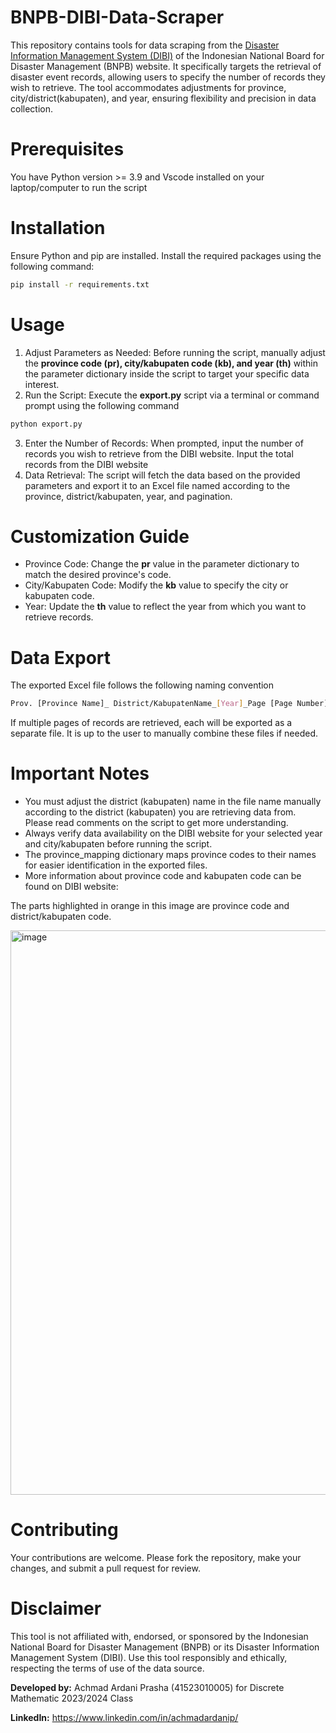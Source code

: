 # BNPB-DIBI-Data-Scraper
This repository contains tools for data scraping from the [Disaster Information Management System (DIBI)](https://dibi.bnpb.go.id/xdibi2) of the Indonesian National Board for Disaster Management (BNPB) website. It specifically targets the retrieval of disaster event records, allowing users to specify the number of records they wish to retrieve. The tool accommodates adjustments for province, city/district(kabupaten), and year, ensuring flexibility and precision in data collection.
# Prerequisites
You have Python version >= 3.9 and Vscode installed on your laptop/computer to run the script
# Installation
Ensure Python and pip are installed. Install the required packages using the following command:
```bash
pip install -r requirements.txt
```
# Usage
1. Adjust Parameters as Needed: Before running the script, manually adjust the **province code (pr), city/kabupaten code (kb), and year (th)** within the parameter dictionary inside the script to target your specific data interest.
2. Run the Script: Execute the **export.py** script via a terminal or command prompt using the following command
```bash
python export.py
```
3. Enter the Number of Records: When prompted, input the number of records you wish to retrieve from the DIBI website. Input the total records from the DIBI website
4. Data Retrieval: The script will fetch the data based on the provided parameters and export it to an Excel file named according to the province, district/kabupaten, year, and pagination.
# Customization Guide
* Province Code: Change the **pr** value in the parameter dictionary to match the desired province's code.
* City/Kabupaten Code: Modify the **kb** value to specify the city or kabupaten code.
* Year: Update the **th** value to reflect the year from which you want to retrieve records.
# Data Export
The exported Excel file follows the following naming convention 
```bash
Prov. [Province Name]_ District/KabupatenName_[Year]_Page [Page Number].xlsx
```
If multiple pages of records are retrieved, each will be exported as a separate file. It is up to the user to manually combine these files if needed.
# Important Notes
* You must adjust the district (kabupaten) name in the file name manually according to the district (kabupaten) you are retrieving data from. Please read comments on the script to get more understanding.
* Always verify data availability on the DIBI website for your selected year and city/kabupaten before running the script.
* The province_mapping dictionary maps province codes to their names for easier identification in the exported files.
* More information about province code and kabupaten code can be found on DIBI website:
  
The parts highlighted in orange in this image are province code and district/kabupaten code.
  
  <img width="903" alt="image" src="https://github.com/achmadardanip/BNPB-DIBI-Data-Scrapper/assets/52017148/59981ceb-f888-4332-85b8-63d85be17661">

# Contributing
Your contributions are welcome. Please fork the repository, make your changes, and submit a pull request for review.
# Disclaimer
This tool is not affiliated with, endorsed, or sponsored by the Indonesian National Board for Disaster Management (BNPB) or its Disaster Information Management System (DIBI). Use this tool responsibly and ethically, respecting the terms of use of the data source.

**Developed by:** Achmad Ardani Prasha (41523010005) for Discrete Mathematic 2023/2024 Class

**LinkedIn:** https://www.linkedin.com/in/achmadardanip/
